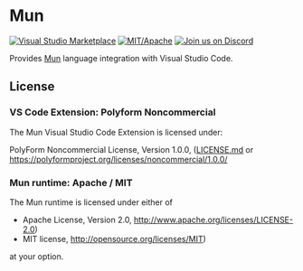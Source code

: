 # Mun

[![Visual Studio Marketplace][marketplace-badge]][marketplace]
[![MIT/Apache][licence-badge]][license]
[![Join us on Discord][discord-badge]][discord]

[licence-badge]: https://img.shields.io/badge/license-MIT%20OR%20Apache--2.0-blue
[license]: COPYRIGHT

[discord-badge]: https://img.shields.io/discord/602227728480993281.svg?logo=discord
[discord]: https://discord.gg/SfvvcCU

[marketplace-badge]: https://img.shields.io/visual-studio-marketplace/v/mun-lang.mun
[marketplace]: https://marketplace.visualstudio.com/items?itemName=mun-lang.mun

Provides [Mun](https://mun-lang.org) language integration with Visual Studio
Code.

## License

### VS Code Extension: Polyform Noncommercial

The Mun Visual Studio Code Extension is licensed under:

PolyForm Noncommercial License, Version 1.0.0, ([LICENSE.md](LICENSE.md) or https://polyformproject.org/licenses/noncommercial/1.0.0/

### Mun runtime: Apache / MIT

The Mun runtime is licensed under either of

 * Apache License, Version 2.0, http://www.apache.org/licenses/LICENSE-2.0)
 * MIT license, http://opensource.org/licenses/MIT)

 at your option.